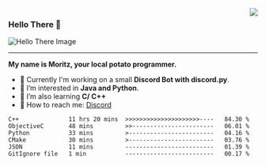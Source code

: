 <img align="right" src="https://visitor-badge.laobi.icu/badge?page_id=RealPotatoe.RealPotatoe">

### Hello There 👋

![Hello There Image](https://media.giphy.com/media/xTiIzJSKB4l7xTouE8/giphy.gif)

***

**My name is Moritz, your local potato programmer.**

* 💫 Currently I'm working on a small **Discord Bot with discord.py**.
* 🧠 I’m interested in **Java and Python**.
* 📖 I’m also learning **C/ C++**
* 💬 How to reach me: <a href="https://discord.com/users/261489152321781761">Discord</a>

<!--START_SECTION:waka-->

```text
C++              11 hrs 20 mins  >>>>>>>>>>>>>>>>>>>>>----   84.30 %
ObjectiveC       48 mins         >>-----------------------   06.01 %
Python           33 mins         >------------------------   04.16 %
CMake            30 mins         >------------------------   03.76 %
JSON             11 mins         -------------------------   01.39 %
GitIgnore file   1 min           -------------------------   00.17 %
```

<!--END_SECTION:waka-->
